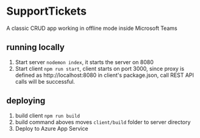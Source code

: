 # SupportTickets
A classic CRUD app working in offline mode inside Microsoft Teams

## running locally
1. Start server ```nodemon index```, it starts the server on 8080
2. Start client ```npm run start```, client starts on port 3000, since proxy is defined as http://localhost:8080 in client's package.json, call REST API calls will be successful.

## deploying
1. build client ```npm run build```
2. build command aboves moves ```client/build``` folder to server directory
3. Deploy to Azure App Service